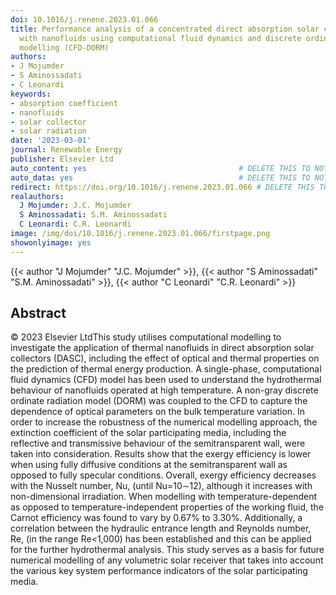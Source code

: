 ```yaml
---
doi: 10.1016/j.renene.2023.01.066
title: Performance analysis of a concentrated direct absorption solar collector (DASC)
  with nanofluids using computational fluid dynamics and discrete ordinates radiation
  modelling (CFD-DORM)
authors:
- J Mojumder
- S Aminossadati
- C Leonardi
keywords:
- absorption coefficient
- nanofluids
- solar collector
- solar radiation
date: '2023-03-01'
journal: Renewable Energy
publisher: Elsevier Ltd
auto_content: yes                                  # DELETE THIS TO NOT AUTO GENERATE CONTENT
auto_data: yes                                     # DELETE THIS TO NOT AUTO GENERATE METADATA
redirect: https://doi.org/10.1016/j.renene.2023.01.066 # DELETE THIS TO NOT REDIRECT
realauthors:
  J Mojumder: J.C. Mojumder
  S Aminossadati: S.M. Aminossadati
  C Leonardi: C.R. Leonardi
image: /img/doi/10.1016/j.renene.2023.01.066/firstpage.png
showonlyimage: yes
---
```

{{< author "J Mojumder" "J.C. Mojumder" >}}, {{< author "S Aminossadati" "S.M. Aminossadati" >}}, {{< author "C Leonardi" "C.R. Leonardi" >}}

## Abstract
© 2023 Elsevier LtdThis study utilises computational modelling to investigate the application of thermal nanofluids in direct absorption solar collectors (DASC), including the effect of optical and thermal properties on the prediction of thermal energy production. A single-phase, computational fluid dynamics (CFD) model has been used to understand the hydrothermal behaviour of nanofluids operated at high temperature. A non-gray discrete ordinate radiation model (DORM) was coupled to the CFD to capture the dependence of optical parameters on the bulk temperature variation. In order to increase the robustness of the numerical modelling approach, the extinction coefficient of the solar participating media, including the reflective and transmissive behaviour of the semitransparent wall, were taken into consideration. Results show that the exergy efficiency is lower when using fully diffusive conditions at the semitransparent wall as opposed to fully specular conditions. Overall, exergy efficiency decreases with the Nusselt number, Nu, (until Nu=10∼12), although it increases with non-dimensional irradiation. When modelling with temperature-dependent as opposed to temperature-independent properties of the working fluid, the Carnot efficiency was found to vary by 0.67% to 3.30%. Additionally, a correlation between the hydraulic entrance length and Reynolds number, Re, (in the range Re<1,000) has been established and this can be applied for the further hydrothermal analysis. This study serves as a basis for future numerical modelling of any volumetric solar receiver that takes into account the various key system performance indicators of the solar participating media.
